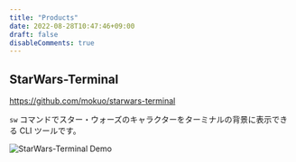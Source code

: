 ```yaml
---
title: "Products"
date: 2022-08-28T10:47:46+09:00
draft: false
disableComments: true
---
```


## StarWars-Terminal

https://github.com/mokuo/starwars-terminal

`sw` コマンドでスター・ウォーズのキャラクターをターミナルの背景に表示できる CLI ツールです。

![StarWars-Terminal Demo](/images/sw-terminal-demo.gif)
